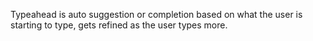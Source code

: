 Typeahead is auto suggestion or completion based on what the user is starting to type, gets refined as the user types more.
